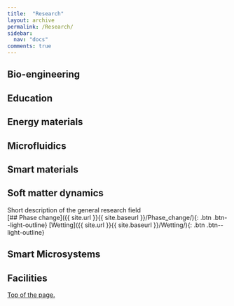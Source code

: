 ```yaml
---
title:  "Research"
layout: archive
permalink: /Research/
sidebar:
  nav: "docs"
comments: true
---
```


## Bio-engineering <a id="Bioengineering">

## Education

## Energy materials

## Microfluidics

## Smart materials

## Soft matter dynamics
Short description of the general research field<br>
[## Phase change]({{ site.url }}{{ site.baseurl }}/Phase_change/){: .btn .btn--light-outline}
[Wetting]({{ site.url }}{{ site.baseurl }}/Wetting/){: .btn .btn--light-outline}

## Smart Microsystems

## Facilities
  
<a href="#Bioengineering">Top of the page.</a>
